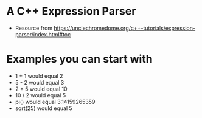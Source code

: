# A C++ Expression Parser

-   Resource from https://unclechromedome.org/c++-tutorials/expression-parser/index.html#toc

# Examples you can start with

-   1 + 1 would equal 2
-   5 - 2 would equal 3
-   2 \* 5 would equal 10
-   10 / 2 would equal 5
-   pi() would equal 3.14159265359
-   sqrt(25) would equal 5
